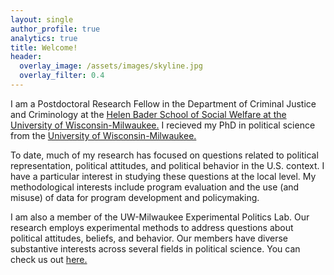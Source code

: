 ```yaml
---
layout: single
author_profile: true
analytics: true
title: Welcome!
header:
  overlay_image: /assets/images/skyline.jpg
  overlay_filter: 0.4
---	
```

I am a Postdoctoral Research Fellow in the Department of Criminal Justice and Criminology at the <a href="https://uwm.edu/socialwelfare/">Helen Bader School of Social Welfare at the University of Wisconsin-Milwaukee.</a> I recieved my PhD in political science from the <a href="https://uwm.edu/political-science/">University of Wisconsin-Milwaukee.</a> 

To date, much of my research has focused on questions related to political representation, political attitudes, and political behavior in the U.S. context. I have a particular interest in studying these questions at the local level. My methodological interests include program evaluation and the use (and misuse) of data for program development and policymaking. 

I am also a member of the UW-Milwaukee Experimental Politics Lab. Our research employs experimental methods to address questions about political attitudes, beliefs, and behavior. Our members have diverse substantive interests across several fields in political science. You can check us out <a href="https://experimentalpolitics.github.io">here.</a>

